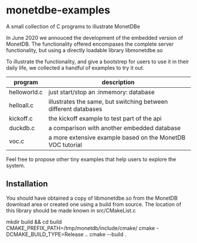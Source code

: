 # monetdbe-examples
A small collection of C programs to illustrate MonetDBe

In June 2020 we annouced the development of the embedded version of MonetDB. 
The functionality offered encompases the complete server functionality, but using
a directly loadable library libmonetdbe.so

To illustrate the functionality, and give a bootstrep for users to use it in their
daily life, we collected a handful of examples to try it out.

| program | description|
| ------------- | ----------------------------------------------------------- |
| helloworld.c  |just start/stop an :inmemory: database |
|  helloall.c    |illustrates the same, but switching between different databases|
|  kickoff.c    |the kickoff example to test part of the api|
|  duckdb.c  |a comparison with another embedded database|
|  voc.c |a more extensive example based on the MonetDB VOC tutorial|

Feel free to propose other tiny examples that help users to explore the system.

## Installation
You should have obtained a copy of libmonetdbe.so from the MonetDB download area
or created one using a build from source. The location of this library should be made 
known in src/CMakeList.c

mkdir build && cd build
CMAKE_PREFIX_PATH=/tmp/monetdb/include/cmake/ cmake -DCMAKE_BUILD_TYPE=Release ..
cmake --build .
